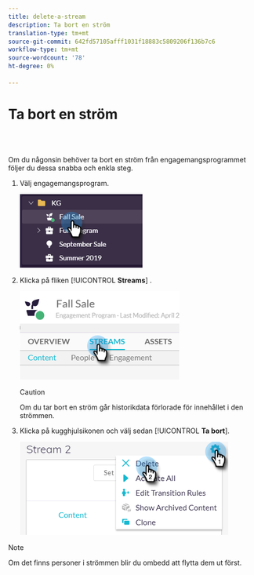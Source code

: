 ```yaml
---
title: delete-a-stream
description: Ta bort en ström
translation-type: tm+mt
source-git-commit: 642fd57105afff1031f18883c5809206f136b7c6
workflow-type: tm+mt
source-wordcount: '78'
ht-degree: 0%

---
```



# Ta bort en ström

<br> 

Om du någonsin behöver ta bort en ström från engagemangsprogrammet följer du dessa snabba och enkla steg.

1. Välj engagemangsprogram.

   ![Bild ett](/help/sky/assets/engagement-programs/delete-a-stream/delete-a-stream-1.png)

1. Klicka på fliken [!UICONTROL **Streams**] .

   ![Bild två](/help/sky/assets/engagement-programs/delete-a-stream/delete-a-stream-2.png)

   >[!CAUTION]
   >
   >Om du tar bort en ström går historikdata förlorade för
   >innehållet i den strömmen.

1. Klicka på kugghjulsikonen och välj sedan [!UICONTROL **Ta bort**].

   ![Bild tre](/help/sky/assets/engagement-programs/delete-a-stream/delete-a-stream-3.png)

>[!NOTE]
>
>Om det finns personer i strömmen blir du ombedd att flytta dem
>ut först.
